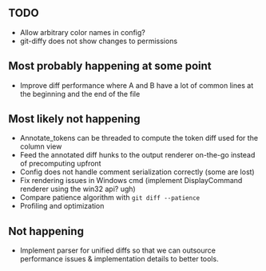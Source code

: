 TODO
----
* Allow arbitrary color names in config?
* git-diffy does not show changes to permissions

Most probably happening at some point
-------------------------------------
* Improve diff performance where A and B have a lot of common lines at the beginning and the end of the file

Most likely not happening
-------------------------
* Annotate_tokens can be threaded to compute the token diff used for the column view
* Feed the annotated diff hunks to the output renderer on-the-go instead of precomputing upfront
* Config does not handle comment serialization correctly (some are lost)
* Fix rendering issues in Windows cmd (implement DisplayCommand renderer using the win32 api? ugh)
* Compare patience algorithm with `git diff --patience`
* Profiling and optimization

Not happening
-------------
* Implement parser for unified diffs so that we can outsource performance issues & implementation
  details to better tools.